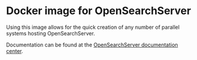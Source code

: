 # Docker image for OpenSearchServer

Using this image allows for the quick creation of any number of parallel systems hosting OpenSearchServer. 

Documentation can be found at the [OpenSearchServer documentation center](http://www.opensearchserver.com/documentation/installation/docker.md).